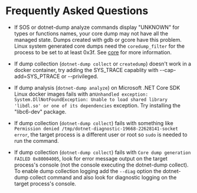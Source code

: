 Frequently Asked Questions
==========================

* If SOS or dotnet-dump analyze commands display "UNKNOWN" for types or functions names, your core dump may not have all the managed state. Dumps created with gdb or gcore have this problem. Linux system generated core dumps need the `coredump_filter` for the process to be set to at least 0x3f. See [core](http://man7.org/linux/man-pages/man5/core.5.html) for more information.

* If dump collection (`dotnet-dump collect` or `createdump`) doesn't work in a docker container, try adding the SYS\_TRACE capablity with --cap-add=SYS\_PTRACE or --privileged.
 
* If dump analysis (`dotnet-dump analyze`) on Microsoft .NET Core SDK Linux docker images fails with an`Unhandled exception: System.DllNotFoundException: Unable to load shared library 'libdl.so' or one of its dependencies` exception. Try installing the "libc6-dev" package.
 
* If dump collection (`dotnet-dump collect`) fails with something like `Permission denied /tmp/dotnet-diagnostic-19668-22628141-socket error`, the target process is a different user or root so `sudo` is needed to run the command.

* If dump collection (`dotnet-dump collect`) fails with `Core dump generation FAILED 0x80004005`, look for error message output on the target process's console (not the console executing the dotnet-dump collect). To enable dump collection logging add the `--diag` option the dotnet-dump collect command and also look for diagnostic logging on the target process's console.

